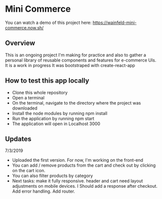 # Mini Commerce
You can watch a demo of this project here: https://wainfeld-mini-commerce.now.sh/

## Overview

This is an ongoing project I'm making for practice and also to gather a personal library of reusable components and features for e-commerce UIs. It is a work in progress
It was bootstraped with create-react-app

## How to test this app locally
- Clone this whole repository
- Open a terminal
- On the terminal, navigate to the directory where the project was downloaded
- Install the node modules by running npm install
- Run the application by running npm start
- The application will open in Localhost 3000

## Updates
7/3/2019
- Uploaded the first version. For now, I'm working on the front-end 
- You can add / remove products from the cart and check out by clicking on the cart icon. 
- You can also filter products by category
- Next tasks: make it fully responsive. header and cart need layout adjustments on mobile devices. I Should add a response after checkout. Add error handling. Add router.
